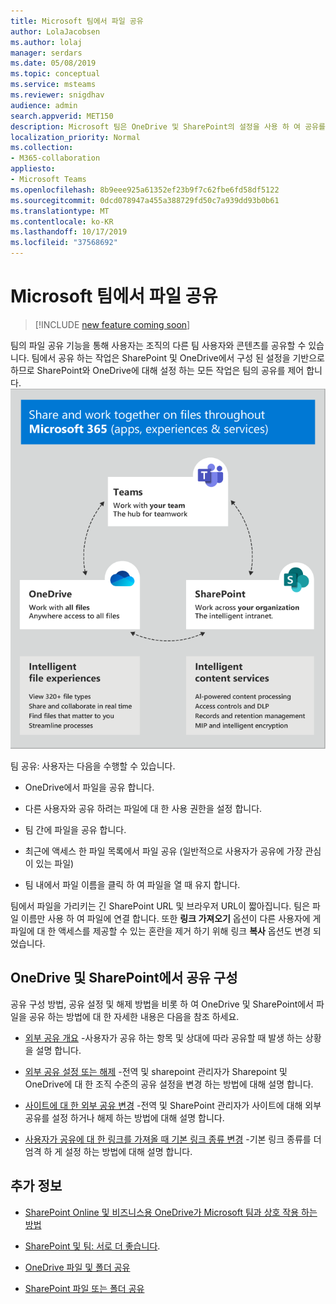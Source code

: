 ```yaml
---
title: Microsoft 팀에서 파일 공유
author: LolaJacobsen
ms.author: lolaj
manager: serdars
ms.date: 05/08/2019
ms.topic: conceptual
ms.service: msteams
ms.reviewer: snigdhav
audience: admin
search.appverid: MET150
description: Microsoft 팀은 OneDrive 및 SharePoint의 설정을 사용 하 여 공유를 제어 합니다.
localization_priority: Normal
ms.collection:
- M365-collaboration
appliesto:
- Microsoft Teams
ms.openlocfilehash: 8b9eee925a61352ef23b9f7c62fbe6fd58df5122
ms.sourcegitcommit: 0dcd078947a455a388729fd50c7a939dd93b0b61
ms.translationtype: MT
ms.contentlocale: ko-KR
ms.lasthandoff: 10/17/2019
ms.locfileid: "37568692"
---
```

# <a name="sharing-files-in-microsoft-teams"></a>Microsoft 팀에서 파일 공유

> [!INCLUDE [new feature coming soon](includes/new-feature-coming-soon-article.md)]

팀의 파일 공유 기능을 통해 사용자는 조직의 다른 팀 사용자와 콘텐츠를 공유할 수 있습니다. 팀에서 공유 하는 작업은 SharePoint 및 OneDrive에서 구성 된 설정을 기반으로 하므로 SharePoint와 OneDrive에 대해 설정 하는 모든 작업은 팀의 공유를 제어 합니다.
![팀과 비즈니스용 OneDrive 및 SharePoint 간의 파일 공유가 작동 하는 방식을 나타내는 다이어그램](media/sharing-files-in-teams-image1.png)

팀 공유: 사용자는 다음을 수행할 수 있습니다.

- OneDrive에서 파일을 공유 합니다.

- 다른 사용자와 공유 하려는 파일에 대 한 사용 권한을 설정 합니다.

- 팀 간에 파일을 공유 합니다.

- 최근에 액세스 한 파일 목록에서 파일 공유 (일반적으로 사용자가 공유에 가장 관심이 있는 파일)

- 팀 내에서 파일 이름을 클릭 하 여 파일을 열 때 유지 합니다.

팀에서 파일을 가리키는 긴 SharePoint URL 및 브라우저 URL이 짧아집니다. 팀은 파일 이름만 사용 하 여 파일에 연결 합니다. 또한 **링크 가져오기** 옵션이 다른 사용자에 게 파일에 대 한 액세스를 제공할 수 있는 혼란을 제거 하기 위해 링크 **복사** 옵션도 변경 되었습니다.

## <a name="configure-sharing-in-onedrive-and-sharepoint"></a>OneDrive 및 SharePoint에서 공유 구성

공유 구성 방법, 공유 설정 및 해제 방법을 비롯 하 여 OneDrive 및 SharePoint에서 파일을 공유 하는 방법에 대 한 자세한 내용은 다음을 참조 하세요.

- [외부 공유 개요](https://docs.microsoft.com/sharepoint/external-sharing-overview) -사용자가 공유 하는 항목 및 상대에 따라 공유할 때 발생 하는 상황을 설명 합니다.

- [외부 공유 설정 또는 해제](https://docs.microsoft.com/sharepoint/turn-external-sharing-on-or-off) -전역 및 sharepoint 관리자가 Sharepoint 및 OneDrive에 대 한 조직 수준의 공유 설정을 변경 하는 방법에 대해 설명 합니다.

- [사이트에 대 한 외부 공유 변경](https://docs.microsoft.com/sharepoint/change-external-sharing-site) -전역 및 SharePoint 관리자가 사이트에 대해 외부 공유를 설정 하거나 해제 하는 방법에 대해 설명 합니다.

- [사용자가 공유에 대 한 링크를 가져올 때 기본 링크 종류 변경](https://docs.microsoft.com/sharepoint/change-default-sharing-link) -기본 링크 종류를 더 엄격 하 게 설정 하는 방법에 대해 설명 합니다.

## <a name="more-information"></a>추가 정보

- [SharePoint Online 및 비즈니스용 OneDrive가 Microsoft 팀과 상호 작용 하는 방법](sharepoint-onedrive-interact.md)

- [SharePoint 및 팀: 서로 더 좋습니다](https://techcommunity.microsoft.com/t5/Microsoft-SharePoint-Blog/SharePoint-and-Teams-Better-Together/ba-p/189593).

- [OneDrive 파일 및 폴더 공유](https://support.office.com/article/Share-OneDrive-files-and-folders-9fcc2f7d-de0c-4cec-93b0-a82024800c07#OS_Type=OneDrive_-_Business)

- [SharePoint 파일 또는 폴더 공유](https://support.office.com/article/share-sharepoint-files-or-folders-1fe37332-0f9a-4719-970e-d2578da4941c)

